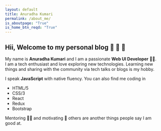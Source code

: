 ```yaml
---
layout: default
title: Anuradha Kumari
permalink: /about_me/
is_aboutpage: "True"
is_home_btn_reqd: "True"
---
```


## Hii, Welcome to my personal blog :wave: :wave: :wave:

My name is **Anuradha Kumari** and I am a passionate **Web UI Developer** :woman_technologist:.
I am a tech enthusiast and love exploring new technologies. Learning new things and sharing with the community via tech talks or blogs is my hobby. 

I speak **JavaScript** with native fluency. You can also find me coding in
- HTML/5
- CSS/3
- React
- Redux
- Bootstrap

Mentoring :woman_teacher: and motivating :butterfly: others are another things people say I am good at. 




